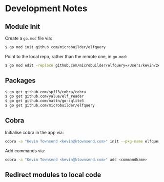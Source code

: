 # Development Notes

## Module Init

Create a `go.mod` file via:

```bash
$ go mod init github.com/microbuilder/elfquery
```

Point to the local repo, rather than the remote one, in `go.mod`:

```bash
$ go mod edit -replace github.com/microbuilder/elfquery=/Users/kevin/zendnode/ELF/elfquery
```

## Packages

```bash
$ go get github.com/spf13/cobra/cobra
$ go get github.com/yalue/elf_reader
$ go get github.com/mattn/go-sqlite3
$ go get github.com/microbuilder/elfquery
```

## Cobra

Initialise cobra in the app via:

```bash
cobra -a "Kevin Townsend <kevin@ktownsend.com>" init --pkg-name elfquery
```

Add commands via:

```bash
cobra -a "Kevin Townsend <kevin@ktownsend.com>" add <commandName>
```

## Redirect modules to local code

